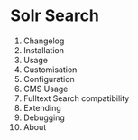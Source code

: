 # Solr Search
01. Changelog
02. Installation
03. Usage
04. Customisation
05. Configuration
06. CMS Usage
07. Fulltext Search compatibility
08. Extending
09. Debugging
10. About